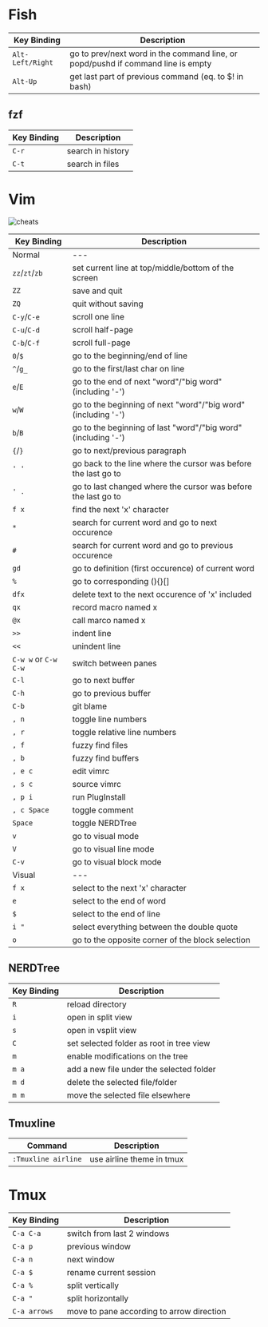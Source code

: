 # Fish
| Key Binding | Description |
| --- | --- |
| `Alt-Left/Right` | go to prev/next word in the command line, or popd/pushd if command line is empty |
| `Alt-Up` | get last part of previous command (eq. to $! in bash) |

## fzf
| Key Binding | Description |
| --- | --- |
| `C-r` | search in history |
| `C-t` | search in files |
# Vim
![cheats](http://www.nathael.org/Data/vi-vim-cheat-sheet.svg)

| Key Binding | Description |
| --- | --- |
| Normal | --- |
| `zz`/`zt`/`zb` | set current line at top/middle/bottom of the screen |
| `ZZ` | save and quit |
| `ZQ` | quit without saving |
| `C-y`/`C-e` | scroll one line |
| `C-u`/`C-d` | scroll half-page |
| `C-b`/`C-f` | scroll full-page |
| `0`/`$` | go to the beginning/end of line |
| `^`/`g_` | go to the first/last char on line |
| `e`/`E` | go to the end of next "word"/"big word" (including '-') |
| `w`/`W` | go to the beginning of next "word"/"big word" (including '-') |
| `b`/`B` | go to the beginning of last "word"/"big word" (including '-') |
| `{`/`}` | go to next/previous paragraph |
| `' '` | go back to the line where the cursor was before the last go to |
| `' .` | go to last changed where the cursor was before the last go to |
| `f x` | find the next 'x' character |
| `*` | search for current word and go to next occurence |
| `#` | search for current word and go to previous occurence |
| `gd` | go to definition (first occurence) of current word |
| `%` | go to corresponding (){}[] |
| `dfx` | delete text to the next occurence of 'x' included |
| `qx` | record macro named x |
| `@x` | call marco named x |
| `>>` | indent line |
| `<<` | unindent line |
| `C-w w` or `C-w C-w` | switch between panes |
| `C-l` | go to next buffer |
| `C-h` | go to previous buffer |
| `C-b` | git blame |
| `, n` | toggle line numbers |
| `, r` | toggle relative line numbers |
| `, f` | fuzzy find files |
| `, b` | fuzzy find buffers |
| `, e c` | edit vimrc | 
| `, s c` | source vimrc | 
| `, p i` | run PlugInstall |
| `, c Space` | toggle comment |
| `Space` | toggle NERDTree |
| `v` | go to visual mode |
| `V` | go to visual line mode |
| `C-v` | go to visual block mode |
| Visual | --- |
| `f x` | select to the next 'x' character |
| `e` | select to the end of word |
| `$` | select to the end of line |
| `i "` | select everything between the double quote |
| `o` | go to the opposite corner of the block selection |

## NERDTree
| Key Binding | Description |
| --- | --- |
| `R` | reload directory |
| `i` | open in split view |
| `s` | open in vsplit view |
| `C` | set selected folder as root in tree view |
| `m` | enable modifications on the tree |
| `m a` | add a new file under the selected folder |
| `m d` | delete the selected file/folder |
| `m m` | move the selected file elsewhere |

## Tmuxline
| Command | Description |
| --- | --- |
| `:Tmuxline airline` | use airline theme in tmux |

# Tmux
| Key Binding | Description |
| --- | --- |
| `C-a C-a` | switch from last 2 windows |
| `C-a p` | previous window |
| `C-a n` | next window |
| `C-a $` | rename current session |
| `C-a %` | split vertically |
| `C-a "` | split horizontally |
| `C-a arrows` | move to pane according to arrow direction |
